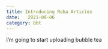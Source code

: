 ```yaml
---
title: Introducing Boba Articles
date:   2021-08-06
category: bbt
---
```


I’m going to start uploading bubble tea 





